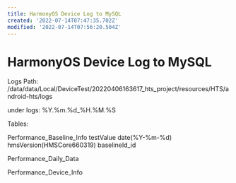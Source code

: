 ```yaml
---
title: HarmonyOS Device Log to MySQL
created: '2022-07-14T07:47:35.702Z'
modified: '2022-07-14T07:56:20.504Z'
---
```


# HarmonyOS Device Log to MySQL

Logs Path:
/data/data/Local/DeviceTest/20220406163617_hts_project/resources/HTS/android-hts/logs

under logs:
%Y.%m.%d_%H.%M.%S

Tables:

Performance_Baseline_Info
testValue date(%Y-%m-%d) hmsVersion(HMSCore660319) baselineId_id

Performance_Daily_Data


Performance_Device_Info




